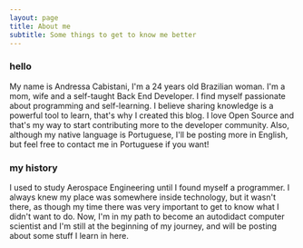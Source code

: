 ```yaml
---
layout: page
title: About me
subtitle: Some things to get to know me better
---
```


### hello  
My name is Andressa Cabistani, I'm a 24 years old Brazilian woman. I'm
a mom, wife and a self-taught Back End Developer. I find myself passionate
about programming and self-learning. I believe sharing knowledge is a powerful tool
to learn, that's why I created this blog. I love Open Source and that's my
way to start contributing more to the developer community. Also, although my
native language is Portuguese, I'll be posting more in English, but feel free to contact me in Portuguese if you want!  


### my history

I used to study Aerospace Engineering until I found myself a programmer. I always knew
my place was somewhere inside technology, but it wasn't there, as though my
time there was very important to get to know what I didn't want to do. Now, I'm in
my path to become an autodidact computer scientist and I'm still
at the beginning of my journey, and will be posting about some stuff I learn in here.
